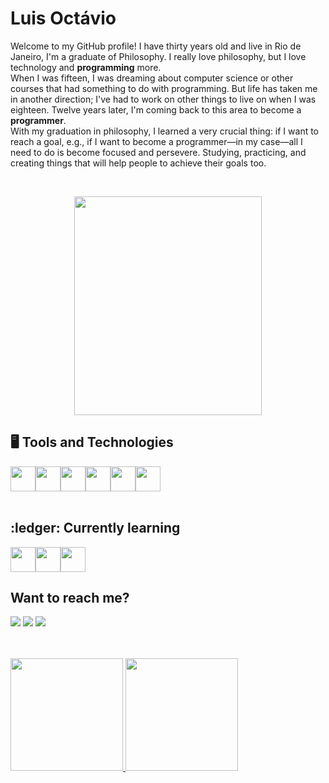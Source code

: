 <h1 align="left">Luis Octávio</h1>


<p>Welcome to my GitHub profile! I have thirty years old and live in Rio de Janeiro, I'm a graduate of Philosophy. I really love philosophy, but I love technology and <strong>programming</strong> more. 
<br>
When I was fifteen, I was dreaming about computer science or other courses that had something to do with programming. But life has taken me in another direction; I've had to work on other things to live on when I was eighteen. Twelve years later, I'm coming back to this area to become a <strong>programmer</strong>. 
<br>
With my graduation in philosophy, I learned a very crucial thing: if I want to reach a goal, e.g., if I want to become a programmer—in my case—all I need to do is become focused and persevere. Studying, practicing, and creating things that will help people to achieve their goals too.</p>
<br>
<p align="center">
  <img src="https://media1.tenor.com/m/z-mjeYYQpVIAAAAd/cat-funny-cathands.gif" style="margin: 0;" width="300px" height="350px"/>
</p>


<h2> 🖥️ Tools and Technologies</h2>

<div style="display: flex">
<img loading="lazy" src="https://cdn.jsdelivr.net/gh/devicons/devicon@latest/icons/html5/html5-plain-wordmark.svg" width="40px"/>         
<img loading="lazy" src="https://cdn.jsdelivr.net/gh/devicons/devicon@latest/icons/css3/css3-plain-wordmark.svg" width="40px"/>
<img loading="lazy" src="https://cdn.jsdelivr.net/gh/devicons/devicon@latest/icons/javascript/javascript-plain.svg" width="40px"/>
<img loading="lazy" src="https://cdn.jsdelivr.net/gh/devicons/devicon@latest/icons/tailwindcss/tailwindcss-original.svg" width="40px"/>
<img loading="lazy" src="https://cdn.jsdelivr.net/gh/devicons/devicon@latest/icons/git/git-original.svg" width="40px"/>
<img loading="lazy" src="https://cdn.jsdelivr.net/gh/devicons/devicon@latest/icons/github/github-original.svg" width="40px"/>
<br>
</div>
<br>

<h2> :ledger: Currently learning </h2>
<div style="display: flex">
<img loading="lazy" src="https://cdn.jsdelivr.net/gh/devicons/devicon@latest/icons/mysql/mysql-original.svg" width="40px"/>
<img loading="lazy" src="https://cdn.jsdelivr.net/gh/devicons/devicon@latest/icons/linux/linux-original.svg" width="40px"/>
<img loading="lazy" src="https://cdn.jsdelivr.net/gh/devicons/devicon@latest/icons/react/react-original.svg" width="40px"/>
</div>

<h2>Want to reach me?</h2>
<div>
<a href="https://instagram.com/luisoctavis" target="_blank"><img loading="lazy" src="https://img.shields.io/badge/-Instagram-%23E4405F?style=for-the-badge&logo=instagram&logoColor=white" target="_blank"></a>
<a href= "mailto:luisoctavius.sc@gmail.com" target="_blank"><img loading="lazy" src="https://img.shields.io/badge/Gmail-D14836?style=for-the-badge&logo=gmail&logoColor=white" target="_blank"></a>
<a href="https://www.linkedin.com/in/luis-octavio" target="_blank"><img loading="lazy" src="https://img.shields.io/badge/-LinkedIn-%230077B5?style=for-the-badge&logo=linkedin&logoColor=white" target="_blank"></a>   
</div>

<br>
<br>
<p align="center" style="display: flex; gap:10px;">
<a href="https://github.com/Big-Plato">
  <img height="180em" src="https://github-readme-stats-eight-theta.vercel.app/api?username=Big-Plato&show_icons=true&theme=algolia&include_all_commits=true&count_private=true"/>
  <img height="180em" src="https://github-readme-stats-eight-theta.vercel.app/api/top-langs/?username=Big-Plato&layout=compact&langs_count=8&theme=cobalt"/>
</a>
</p>



<!---
Big-Plato/Big-Plato is a ✨ special ✨ repository because its `README.md` (this file) appears on your GitHub profile.
You can click the Preview link to take a look at your changes.
--->
